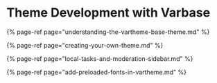 # Theme Development with Varbase

{% page-ref page="understanding-the-vartheme-base-theme.md" %}

{% page-ref page="creating-your-own-theme.md" %}

{% page-ref page="local-tasks-and-moderation-sidebar.md" %}

{% page-ref page="add-preloaded-fonts-in-vartheme.md" %}











